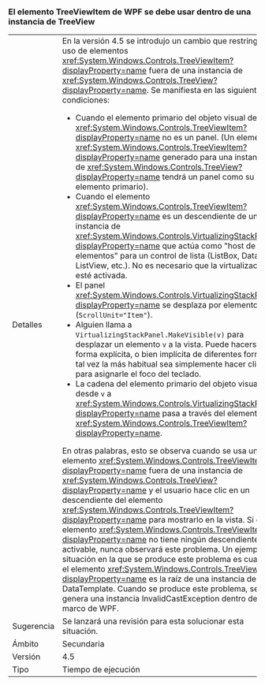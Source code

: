 ### <a name="wpf-treeviewitem-must-be-used-within-a-treeview"></a>El elemento TreeViewItem de WPF se debe usar dentro de una instancia de TreeView

|   |   |
|---|---|
|Detalles|En la versión 4.5 se introdujo un cambio que restringe el uso de elementos <xref:System.Windows.Controls.TreeViewItem?displayProperty=name> fuera de una instancia de <xref:System.Windows.Controls.TreeView?displayProperty=name>. Se manifiesta en las siguientes condiciones:<ul><li>Cuando el elemento primario del objeto visual de <xref:System.Windows.Controls.TreeViewItem?displayProperty=name> no es un panel. (Un elemento <xref:System.Windows.Controls.TreeViewItem?displayProperty=name> generado para una instancia de <xref:System.Windows.Controls.TreeView?displayProperty=name> tendrá un panel como su elemento primario).</li><li>Cuando el elemento <xref:System.Windows.Controls.TreeViewItem?displayProperty=name> es un descendiente de una instancia de <xref:System.Windows.Controls.VirtualizingStackPanel?displayProperty=name> que actúa como &quot;host de elementos&quot; para un control de lista (ListBox, DataGrid, ListView, etc.). No es necesario que la virtualización esté activada.</li><li>El panel <xref:System.Windows.Controls.VirtualizingStackPanel?displayProperty=name> se desplaza por elementos (<code>ScrollUnit=&quot;Item&quot;</code>).</li><li>Alguien llama a <code>VirtualizingStackPanel.MakeVisible(v)</code> para desplazar un elemento <code>v</code> a la vista. Puede hacerse de forma explícita, o bien implícita de diferentes formas; tal vez la más habitual sea simplemente hacer clic en <code>v</code> para asignarle el foco del teclado.</li><li>La cadena del elemento primario del objeto visual desde <code>v</code> a <xref:System.Windows.Controls.VirtualizingStackPanel?displayProperty=name> pasa a través del elemento <xref:System.Windows.Controls.TreeViewItem?displayProperty=name>.</li></ul>En otras palabras, esto se observa cuando se usa un elemento <xref:System.Windows.Controls.TreeViewItem?displayProperty=name> fuera de una instancia de <xref:System.Windows.Controls.TreeView?displayProperty=name> y el usuario hace clic en un descendiente del elemento <xref:System.Windows.Controls.TreeViewItem?displayProperty=name> para mostrarlo en la vista. Si el elemento <xref:System.Windows.Controls.TreeViewItem?displayProperty=name> no tiene ningún descendiente activable, nunca observará este problema. Un ejemplo de situación en la que se produce este problema es cuando el elemento <xref:System.Windows.Controls.TreeViewItem?displayProperty=name> es la raíz de una instancia de DataTemplate. Cuando se produce este problema, se genera una instancia InvalidCastException dentro del marco de WPF.|
|Sugerencia|Se lanzará una revisión para esta solucionar esta situación.|
|Ámbito|Secundaria|
|Versión|4.5|
|Tipo|Tiempo de ejecución|

